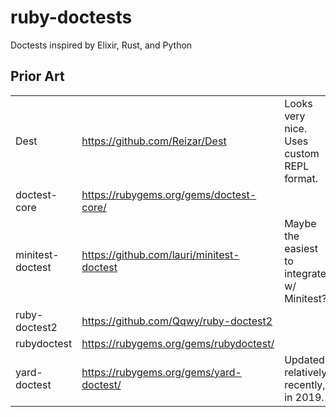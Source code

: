 # ruby-doctests
Doctests inspired by Elixir, Rust, and Python

## Prior Art

|    |    |    |
|----|----|----|
|Dest            |https://github.com/Reizar/Dest             |Looks very nice. Uses custom REPL format.  |
|doctest-core    |https://rubygems.org/gems/doctest-core/    |                                           |
|minitest-doctest|https://github.com/lauri/minitest-doctest  |Maybe the easiest to integrate w/ Minitest?|
|ruby-doctest2   |https://github.com/Qqwy/ruby-doctest2      |                                           |
|rubydoctest     |https://rubygems.org/gems/rubydoctest/     |                                           |
|yard-doctest    |https://rubygems.org/gems/yard-doctest/    |Updated relatively recently, in 2019.      |

